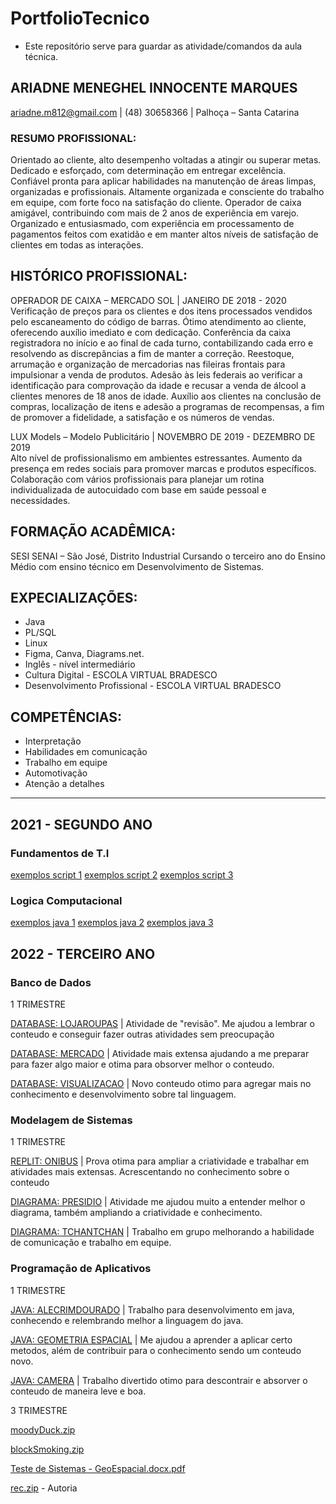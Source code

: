 # PortfolioTecnico
- Este repositório serve para guardar as atividade/comandos da aula técnica.   
##  ARIADNE MENEGHEL INNOCENTE MARQUES 
ariadne.m812@gmail.com | (48) 30658366 | Palhoça – Santa Catarina
### RESUMO PROFISSIONAL: 
Orientado ao cliente, alto desempenho voltadas a atingir ou superar metas. Dedicado e esforçado, com determinação em entregar excelência. Confiável pronta para aplicar habilidades na manutenção de áreas limpas, organizadas e profissionais. Altamente organizada e consciente do trabalho em equipe, com forte foco na satisfação do cliente. Operador de caixa amigável, contribuindo com mais de 2 anos de experiência em varejo. Organizado e entusiasmado, com experiência em processamento de pagamentos feitos com exatidão e em manter altos níveis de satisfação de clientes em todas as interações. 
## HISTÓRICO PROFISSIONAL: 
OPERADOR DE CAIXA – MERCADO SOL | JANEIRO DE 2018 - 2020  
Verificação de preços para os clientes e dos itens processados vendidos pelo escaneamento do código de barras.  Ótimo atendimento ao cliente, oferecendo auxílio imediato e com dedicação.  Conferência da caixa registradora no início e ao final de cada turno, contabilizando cada erro e resolvendo as discrepâncias a fim de manter a correção.  Reestoque, arrumação e organização de mercadorias nas fileiras frontais para impulsionar a venda de produtos.  Adesão às leis federais ao verificar a identificação para comprovação da idade e recusar a venda de álcool a clientes menores de 18 anos de idade.  Auxílio aos clientes na conclusão de compras, localização de itens e adesão a programas de recompensas, a fim de promover a fidelidade, a satisfação e os números de vendas.

LUX Models – Modelo Publicitário | NOVEMBRO DE 2019 - DEZEMBRO DE 2019  
Alto nível de profissionalismo em ambientes estressantes.  Aumento da presença em redes sociais para promover marcas e produtos específicos.  Colaboração com vários profissionais para planejar um rotina individualizada de autocuidado com base em saúde pessoal e necessidades. 

## FORMAÇÃO ACADÊMICA: 
SESI SENAI – São José, Distrito Industrial Cursando o terceiro ano do Ensino Médio com ensino técnico em Desenvolvimento de Sistemas.

## EXPECIALIZAÇÕES: 
- Java
- PL/SQL
- Linux
- Figma, Canva,  Diagrams.net.
- Inglês - nível intermediário
- Cultura Digital - ESCOLA VIRTUAL BRADESCO
- Desenvolvimento Profissional -  ESCOLA VIRTUAL BRADESCO

## COMPETÊNCIAS:  
- Interpretação  
- Habilidades em comunicação  
- Trabalho em equipe  
- Automotivação  
- Atenção a detalhes  

-------------------------------------------
## 2021 - SEGUNDO ANO
### Fundamentos de T.I 
[exemplos script 1](/fundamentosTI/exemplos1.sh)
[exemplos script 2](/fundamentosTI/exemplos2.sh)
[exemplos script 3](/fundamentosTI/exemplos3.sh)

### Logica Computacional
[exemplos java 1](/fundamentosTI/exemploslgcomputacional.java)
[exemplos java 2](/fundamentosTI/exemploslgcomputacional2.java)
[exemplos java 3](/fundamentosTI/exemploslgcomputacional3.java)

## 2022 - TERCEIRO ANO
### Banco de Dados
1 TRIMESTRE

[DATABASE: LOJAROUPAS](/bancodedados/lojaderoupas.sql) | Atividade de "revisão". Me ajudou a lembrar o conteudo e conseguir fazer outras atividades sem preocupação

[DATABASE: MERCADO](/bancodedados/mercado.sql) | Atividade mais extensa ajudando a me preparar para fazer algo maior e otima para obsorver melhor o conteudo.

[DATABASE: VISUALIZACAO](/bancodedados/visualizacaotabela.sql) | Novo conteudo otimo para agregar mais no conhecimento e desenvolvimento sobre tal linguagem. 
### Modelagem de Sistemas
1 TRIMESTRE

[REPLIT: ONIBUS](/modelagemdesistemas/onibus.java) | Prova otima para ampliar a criatividade e trabalhar em atividades mais extensas. Acrescentando no conhecimento sobre o conteudo  

[DIAGRAMA: PRESIDIO](/modelagemdesistemas/Presidio.drawio.png) | Atividade me ajudou muito a entender melhor o diagrama, também ampliando a criatividade e conhecimento.

[DIAGRAMA: TCHANTCHAN](/modelagemdesistemas/diagramaTchan.drawio.png) | Trabalho em grupo melhorando a habilidade de comunicação e trabalho em equipe.

### Programação de Aplicativos
1 TRIMESTRE

[JAVA: ALECRIMDOURADO](/programacaodeaplicativo/AlecrimDourado.zip) | Trabalho para desenvolvimento em java, conhecendo e relembrando melhor a linguagem do java.

[JAVA: GEOMETRIA ESPACIAL](/programacaodeaplicativo/GeoEspacial.zip) | Me ajudou a aprender a aplicar certo metodos, além de contribuir para o conhecimento sendo um conteudo novo.

[JAVA: CAMERA](/programacaodeaplicativo/CAMERA.zip) | Trabalho divertido otimo para descontrair e absorver o conteudo de maneira leve e boa. 

3 TRIMESTRE

[moodyDuck.zip](https://github.com/ariadnemeneghel/PortfolioTecnico/files/10175530/moodyDuck.zip)

[blockSmoking.zip](https://github.com/ariadnemeneghel/PortfolioTecnico/files/10175535/blockSmoking.zip)

[Teste de Sistemas - GeoEspacial.docx.pdf](https://github.com/ariadnemeneghel/PortfolioTecnico/files/10175563/Teste.de.Sistemas.-.GeoEspacial.docx.pdf)

[rec.zip](https://github.com/ariadnemeneghel/PortfolioTecnico/files/10175543/rec.zip) - Autoria


